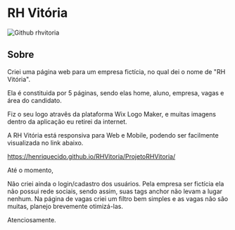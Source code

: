 # RH Vitória

![Github rhvitoria](https://github.com/henriquecido/RHVitoria/blob/master/ProjetoRHVitoria/image/rhvitoriareadme.png)

## Sobre

Criei uma página web para um empresa fictícia, no qual dei o nome de "RH Vitória".

Ela é constituida por 5 páginas, sendo elas home, aluno, empresa, vagas e área do candidato.

Fiz o seu logo atravês da plataforma Wix Logo Maker, e muitas imagens dentro da aplicação eu retirei da internet.

A RH Vitória está responsiva para Web e Mobile, podendo ser facilmente visualizada no link abaixo.

https://henriquecido.github.io/RHVitoria/ProjetoRHVitoria/

Até o momento,

Não criei ainda o login/cadastro dos usuários.
Pela empresa ser fictícia ela não possui rede sociais, sendo assim, suas tags anchor não levam a lugar nenhum.
Na página de vagas criei um filtro bem simples e as vagas não são muitas, planejo brevemente otimizá-las.

Atenciosamente.
